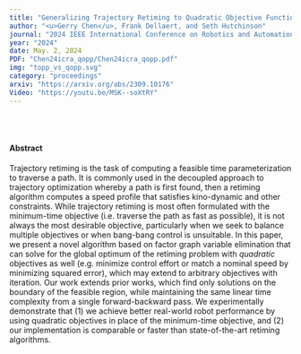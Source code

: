 ```yaml
---
title: "Generalizing Trajectory Retiming to Quadratic Objective Functions"
author: "<u>Gerry Chen</u>, Frank Dellaert, and Seth Hutchinson"
journal: "2024 IEEE International Conference on Robotics and Automation (ICRA)"
year: "2024"
date: May. 2, 2024
PDF: "Chen24icra_qopp/Chen24icra_qopp.pdf"
img: "topp_vs_qopp.svg"
category: "proceedings"
arxiv: "https://arxiv.org/abs/2309.10176"
Video: "https://youtu.be/MSK--soXtRY"
---
```


<br />
<br />

#### Abstract

Trajectory retiming is the task of computing a feasible time parameterization to traverse a path. It is commonly used in the decoupled approach to trajectory optimization whereby a path is first found, then a retiming algorithm computes a speed profile that satisfies kino-dynamic and other constraints. While trajectory retiming is most often formulated with the minimum-time objective (i.e. traverse the path as fast as possible), it is not always the most desirable objective, particularly when we seek to balance multiple objectives or when bang-bang control is unsuitable. In this paper, we present a novel algorithm based on factor graph variable elimination that can solve for the global optimum of the retiming problem with *quadratic* objectives as well (e.g. minimize control effort or match a nominal speed by minimizing squared error), which may extend to arbitrary objectives with iteration. Our work extends prior works, which find only solutions on the boundary of the feasible region, while maintaining the same linear time complexity from a single forward-backward pass. We experimentally demonstrate that (1) we achieve better real-world robot performance by using quadratic objectives in place of the minimum-time objective, and (2) our implementation is comparable or faster than state-of-the-art retiming algorithms.
